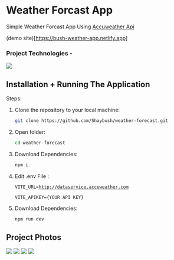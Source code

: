 # Weather Forcast App

Simple Weather Forcast App Using [Accuweather Api](https://developer.accuweather.com)

(demo site)[https://bush-weather-app.netlify.app]

### Project Technologies - 

<img src="https://skillicons.dev/icons?i=typescript,react,bootstrap,redux,vscode&perline=7" />

## Installation + Running The Application

Steps: 


1. Clone the repository to your local machine:
   ```sh
   git clone https://github.com/Shaybush/weather-forecast.git
   
2. Open folder:
   ```sh
   cd weather-forecast

3. Download Dependencies:
   ```sh
   npm i
   
4. Edit .env File :

    <code>VITE_URL=http://dataservice.accuweather.com</code>

    
    <code>VITE_APIKEY={YOUR API KEY}</code>

   
6. Download Dependencies:
   ```sh
   npm run dev

## Project Photos

<img src=https://github.com/Shaybush/weather-forecast/assets/48178609/8ef38094-205f-4717-bf25-631e3a258ae6>
<img src=https://github.com/Shaybush/weather-forecast/assets/48178609/58a21ffa-4e9e-4c37-9a4c-60e61a00c59d>
<img src=https://github.com/Shaybush/weather-forecast/assets/48178609/25c7b3f2-07ad-44d6-8e28-ea8d3d1e00d0>
<img src=https://github.com/Shaybush/weather-forecast/assets/48178609/d9fd8983-f7c8-43be-8a42-fc20cf0de173>

